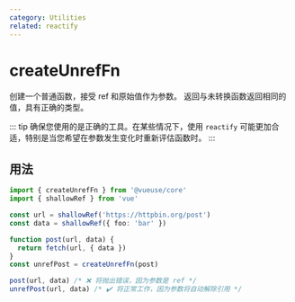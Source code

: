 ```yaml
---
category: Utilities
related: reactify
---
```


# createUnrefFn

创建一个普通函数，接受 ref 和原始值作为参数。
返回与未转换函数返回相同的值，具有正确的类型。

::: tip
确保您使用的是正确的工具。在某些情况下，使用 `reactify` 可能更加合适，特别是当您希望在参数发生变化时重新评估函数时。
:::

## 用法

```ts
import { createUnrefFn } from '@vueuse/core'
import { shallowRef } from 'vue'

const url = shallowRef('https://httpbin.org/post')
const data = shallowRef({ foo: 'bar' })

function post(url, data) {
  return fetch(url, { data })
}
const unrefPost = createUnrefFn(post)

post(url, data) /* ❌ 将抛出错误，因为参数是 ref */
unrefPost(url, data) /* ✔️ 将正常工作，因为参数将自动解除引用 */
```
